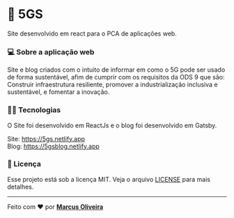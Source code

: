 # :seedling: 5GS
 Site desenvolvido em react para o PCA de aplicações web.
 
 ### :computer: Sobre a aplicação web
Site e blog criados com o intuito de informar em como o 5G pode ser usado de forma sustentável, afim de cumprir com os requisitos da ODS 9 que são: Construir infraestrutura resiliente, promover a industrialização inclusiva e sustentável, e fomentar a inovação.
<br/>

### :man_technologist: Tecnologias
O Site foi desenvolvido em ReactJs e o blog foi desenvolvido em Gatsby.
 
Site: https://5gs.netlify.app <br/>
Blog: https://5gsblog.netlify.app
<br/>

### **📝 Licença**

Esse projeto está sob a licença MIT. Veja o arquivo [LICENSE](https://github.com/mvgoliveira/gobarber_api/blob/main/LICENSE) para mais detalhes.

<hr>

Feito com :hearts: por **[Marcus Oliveira](https://www.linkedin.com/in/marcus-oliveira-3b92011a7/)**

